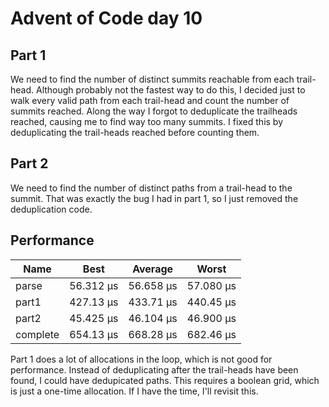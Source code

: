 # Advent of Code day 10

## Part 1

We need to find the number of distinct summits reachable from each trail-head.
Although probably not the fastest way to do this, I decided just to walk every valid path from
each trail-head and count the number of summits reached. Along the way I forgot to deduplicate the trailheads reached, causing me to find way too many summits. I fixed this by deduplicating the trail-heads reached before counting them.

## Part 2

We need to find the number of distinct paths from a trail-head to the summit. That was exactly the bug I had in part 1, so I just removed the deduplication code.

## Performance

| Name              |    Best  |   Average |  Worst    |
|-------------------|----------|-----------|-----------|
| parse      | 56.312 µs | 56.658 µs | 57.080 µs |
| part1      | 427.13 µs | 433.71 µs | 440.45 µs |
| part2      | 45.425 µs | 46.104 µs | 46.900 µs |
| complete   | 654.13 µs | 668.28 µs | 682.46 µs |

Part 1 does a lot of  allocations in the loop, which is not good for performance. Instead of deduplicating after the trail-heads have been found, I could have dedupicated paths. This requires a boolean grid, which is just a one-time allocation. If I have the time, I'll revisit this.
